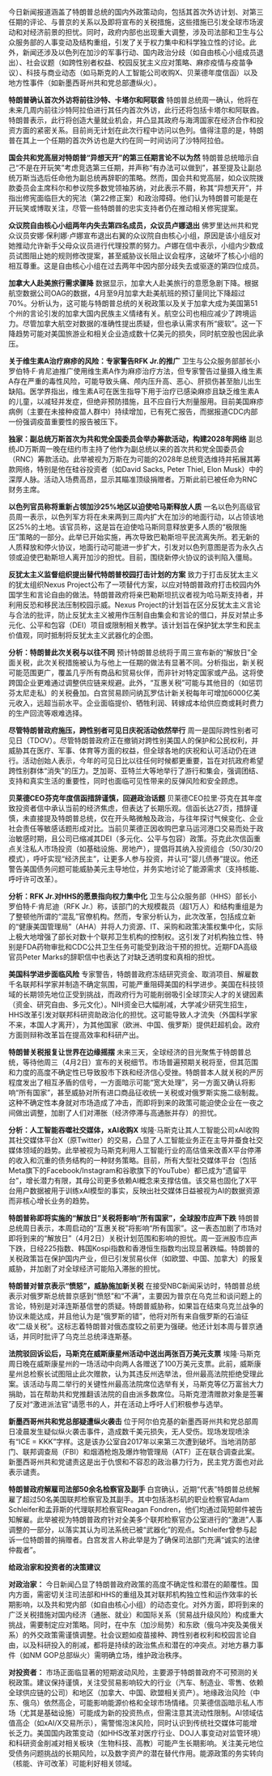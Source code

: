 今日新闻报道涵盖了特朗普总统的国内外政策动向，包括其首次外访计划、对第三任期的评论、与普京的关系以及即将宣布的关税措施，这些措施已引发全球市场波动和对经济前景的担忧。同时，政府内部也出现重大调整，涉及司法部和卫生与公众服务部的人事变动及结构重组，引发了关于权力集中和科学独立性的讨论。此外，新闻还涉及以色列在加沙的军事行动、国内政治分歧（如自由核心小组成员退出）、社会议题（如跨性别者权益、校园反犹主义应对策略、麻疹疫情与疫苗争议）、科技与商业动态（如马斯克的人工智能公司收购X、贝莱德年度信函）以及地方性事件（如新墨西哥州共和党总部遭纵火）。

**特朗普确认首次外访将前往沙特、卡塔尔和阿联酋**
特朗普总统周一确认，他将在未来几周内前往沙特阿拉伯进行其任内首次外访，此行还将包括卡塔尔和阿联酋。特朗普表示，此行将创造大量就业机会，并凸显其政府与海湾国家在经济合作和投资方面的紧密关系。目前尚无计划在此次行程中访问以色列。值得注意的是，特朗普在其上一个任期的首次外访也是大约在同一时间访问了沙特阿拉伯。

**国会共和党高层对特朗普“异想天开”的第三任期言论不以为然**
特朗普总统暗示自己“不是在开玩笑”考虑竞选第三任期，并声称“有办法可以做到”，甚至提及让副总统万斯当选后任命他为副总统再辞职的策略。然而，国会共和党高层，如众议院拨款委员会主席科尔和参议院多数党领袖苏纳，对此表示不屑，称其“异想天开”，并指出修宪面临巨大的宪法（第22修正案）和政治障碍。他们认为特朗普可能是在开玩笑或博取关注，尽管一些特朗普的忠实支持者仍在推动相关修宪提案。

**众议院自由核心小组两年内失去第四名成员，众议员卢娜退出**
佛罗里达州共和党众议员安娜·保利娜·卢娜宣布退出右翼的众议院自由核心小组，原因是该小组反对她推动允许新手父母众议员进行代理投票的努力。卢娜在信中表示，小组内少数成员试图阻止她的规则修改提案，甚至威胁议长阻止议会程序，这破坏了核心小组的相互尊重。这是自由核心小组在过去两年中因内部分歧失去或驱逐的第四位成员。

**加拿大人赴美旅行需求骤降**
数据显示，加拿大人赴美旅行的意愿急剧下降。根据航空数据公司OAG的数据，4月至9月加拿大赴美航班的预订量同比下降超过70%。分析认为，这可能与特朗普总统的关税政策以及关于加拿大成为美国第51个州的言论引发的加拿大国内民族主义情绪有关。航空公司也相应减少了跨境运力。尽管加拿大航空对数据的准确性提出质疑，但也承认需求有所“疲软”。这一下降趋势可能对美国旅游业和相关企业造成数十亿美元的损失，同时航空股也因此承压。

**关于维生素A治疗麻疹的风险：专家警告RFK Jr.的推广**
卫生与公众服务部部长小罗伯特·F·肯尼迪推广使用维生素A作为麻疹治疗方法，但专家警告过量摄入维生素A存在严重的毒性风险，可能导致头痛、颅内压升高、恶心、肝损伤甚至胎儿出生缺陷。医学界指出，维生素A可在医生指导下用于治疗已感染麻疹且缺乏维生素A的儿童，以减轻并发症，但绝非预防措施，且不应自行大剂量服用。目前美国麻疹病例（主要在未接种疫苗人群中）持续增加，已有死亡报告，而据报道CDC内部一份强调疫苗重要性的报告被压下。

**独家：副总统万斯首次为共和党全国委员会举办筹款活动，构建2028年网络**
副总统JD万斯周一晚在纽约市主持了他作为副总统以来的首次共和党全国委员会（RNC）筹款活动。此举被视为万斯在为可能的2028年总统竞选维持并拓展其筹款网络，特别是他在硅谷投资者（如David Sacks, Peter Thiel, Elon Musk）中的深厚人脉。活动入场费高昂，显示其瞄准顶级捐赠者。万斯此前已被任命为RNC财务主席。

**以色列官员称将重新占领加沙25%地区以迫使哈马斯释放人质**
一名以色列高级官员周一表示，以色列军方将在未来两到三周内扩大在加沙的地面行动，以占领该地区25%的土地。该官员称，这是旨在迫使哈马斯同意释放更多人质的“极限施压”策略的一部分。此举已开始实施，再次导致巴勒斯坦平民流离失所。若无新的人质释放和停火协议，地面行动可能进一步扩大，引发对以色列意图是否为永久占领或迫使巴勒斯坦人离开加沙的担忧。目前，围绕新停火协议的谈判陷入僵局。

**反犹太主义监督组织提出替代特朗普校园打击计划的方案**
致力于打击反犹太主义的犹太组织Nexus Project公布了一项替代方案，以应对特朗普政府打击校园内外国学生和言论自由的做法。特朗普政府将亲巴勒斯坦抗议者视为哈马斯支持者，并利用反恐和移民法压制校园示威。Nexus Project的计划旨在区分反犹太主义言论与合法的批评，防止反犹太主义被用作压制自由集会和言论的借口，并反对禁止多元化、公平和包容（DEI）项目或限制相关教学。该计划旨在保护犹太学生和民主价值观，同时抵制将反犹太主义武器化的企图。

**分析：特朗普此次关税与以往不同**
预计特朗普总统将于周三宣布新的“解放日”全面关税，此次关税措施被认为与他上一任期的做法有显著不同。分析指出，新关税可能范围更广，覆盖几乎所有商品和贸易伙伴，而非针对特定国家或产品。这将使跨国企业更难通过调整供应链来规避。此外，“互惠关税”可能与其他目的（如惩罚芬太尼走私）的关税叠加。白宫贸易顾问纳瓦罗估计新关税每年可增加6000亿美元收入，远超当前水平。企业面临提价、牺牲利润、转嫁成本给供应商或耗时费力的生产回流等艰难选择。

**尽管特朗普政府施压，跨性别者可见日庆祝活动依然举行**
周一是国际跨性别者可见日（TDOV）。尽管特朗普政府正在撤销对跨性别美国人的保护和公民权利，并威胁其在医疗、军事、体育等方面的权益，但全球各地的庆祝和认可活动仍在进行。活动创始人表示，今年的可见日比以往任何时候都更重要，旨在对抗政府希望跨性别群体“消失”的压力。芝加哥、亚特兰大等地举行了游行和集会，强调团结、支持和真实生活的重要性，同时也面临可见性带来的反弹风险和安全顾虑。

**贝莱德CEO芬克年度信函措辞谨慎，回避政治话题**
贝莱德CEO拉里·芬克在其年度致投资者信中承认当前的经济焦虑，但表达了长期乐观。信函长达27页，措辞谨慎，未直接提及特朗普总统，仅在开头略微触及政治，与往年探讨气候变化、企业社会责任等敏感话题形成对比。当前贝莱德正因收购巴拿马运河港口交易而处于政治敏感时期，且公司已缩减其DEI（多元化、公平与包容）政策。芬克此次信函重点关注私人市场投资（如基础设施、房地产），提倡将其纳入投资组合（50/30/20模式），呼吁实现“经济民主”，让更多人参与投资，并认可“婴儿债券”提议。他还警告美国债务问题可能威胁美元主导地位，并务实地讨论了能源需求（支持核能、呼吁许可改革）。

**分析：RFK Jr.对HHS的愿景指向权力集中化**
卫生与公众服务部（HHS）部长小罗伯特·F·肯尼迪（RFK Jr.）称，该部门的大规模裁员（超1万人）和结构重组是为了整顿他所谓的“混乱”官僚机构。然而，专家分析认为，此次改革，包括成立新的“健康美国管理局”（AHA）并将人力资源、IT、采购和政策决策权集中化，实际上极大地增强了部长对数十个联邦卫生机构的控制权。这引发了对机构独立性、特别是FDA药物审批和CDC公共卫生任务可能受到政治干预的担忧。近期FDA高级官员Peter Marks的辞职信中也表达了对缺乏透明度和真相的担忧。

**美国科学进步面临风险**
专家警告，特朗普政府冻结研究资金、取消项目、解雇数千名联邦科学家并制造不确定氛围，可能严重阻碍美国的科学进步。美国在科技领域的长期领先地位正受到挑战，而政府行为可能削弱吸引全球顶尖人才的关键因素（资金、研究自由、多元文化）。NIH资金已大幅削减，大学减少研究生招生，HHS改革引发对联邦科研资助政治化的担忧。这可能导致人才流失（外国科学家不来，本国人才离开），为其他国家（欧洲、中国、俄罗斯）提供赶超机会。政府方面则辩称改革旨在提高效率和科研产出。

**特朗普关税报复让世界在边缘摇摆**
未来三天，全球经济的目光聚焦于特朗普总统，等待他周三（4月2日）宣布的关税细节。市场普遍预期关税将至，但其范围和力度的高度不确定性已导致股市下跌和经济信心受挫。特朗普本人就关税的严厉程度发出了相互矛盾的信号，一方面暗示可能“宽大处理”，另一方面又确认将影响“所有国家”，甚至威胁对所有进口商品征收统一关税或对俄罗斯实施二级制裁。这种不确定性本身就对市场造成了冲击，而即将到来的政策可能迫使企业在一夜之间做出调整，加剧了人们对滞胀（经济停滞与高通胀并存）的担忧。

**分析：人工智能吞噬社交媒体，xAI收购X**
埃隆·马斯克让其人工智能公司xAI收购其社交媒体平台X（原Twitter）的交易，凸显了人工智能业务正在主导并蚕食社交媒体领域的趋势。此举被视为马斯克利用人工智能行业的高估值来改善X平台停滞的收入和沉重的债务结构的一种财务策略。目前，所有大型社交媒体平台（包括Meta旗下的Facebook/Instagram和谷歌旗下的YouTube）都已成为“遗留平台”，增长潜力有限，其母公司更多依赖AI概念来支撑估值。该交易也固化了X平台用户数据被用于训练xAI模型的事实，反映出社交媒体日益被视为AI的数据资源而非核心增长业务的趋势。

**特朗普称即将实施的“解放日”关税将影响“所有国家”，全球股市应声下跌**
特朗普总统周日表示，本周启动的“互惠关税”将影响“所有国家”。这一表态加剧了市场对即将到来的“解放日”（4月2日）关税计划范围和影响的担忧。周一亚洲股市应声下跌，日经225指数、韩国Kospi指数和香港恒生指数均出现显著跌幅。特朗普的关税政策旨在保护国内产业，但已引发贸易伙伴（如欧盟、中国、加拿大）的报复威胁，并加剧了对全球经济可能陷入滞胀的担忧。

**特朗普对普京表示“愤怒”，威胁施加新关税**
在接受NBC新闻采访时，特朗普总统表示对俄罗斯总统普京感到“愤怒”和“不满”，主要因为普京在乌克兰和谈问题上的言论，特别是对泽连斯基信誉的质疑。特朗普威胁称，如果旨在结束乌克兰战争的协议未能达成，并且他认为是“俄罗斯的错”，他将对所有来自俄罗斯的石油征收“二级关税”。这标志着特朗普对俄态度较之前更为强硬。他还计划本周与普京通话，并同时批评了乌克兰总统泽连斯基。

**法院驳回诉讼后，马斯克在威斯康星州活动中送出两张百万美元支票**
埃隆·马斯克周日晚在威斯康星州的一场活动中向两人各赠送了100万美元支票。此前，威斯康星州总检察长试图阻止此次赠款，认为其违反州选举法，但州最高法院拒绝受理此案。该活动与周二举行的关键性州最高法院席位选举有关，马斯克等亿万富翁大力捐助，旨在帮助共和党推翻该法院的自由派多数席位。马斯克澄清赠款对象是签署了反对“激进派法官”请愿书的人，并在活动上呼吁人们积极参与选举。

**新墨西哥州共和党总部疑遭纵火袭击**
位于阿尔伯克基的新墨西哥州共和党总部周日凌晨发生疑似纵火袭击事件，造成数千美元损失，无人受伤。现场发现喷涂有“ICE = KKK”字样。这是该办公室自2017年以来第三次遭到破坏。当地消防部门、联邦调查局（FBI）和烟酒枪炮及爆炸物管理局（ATF）正在联合调查此案。新墨西哥州共和党谴责这是出于仇恨和不容忍的政治暴力行为，民主党方面也对此表示谴责。

**特朗普政府解雇司法部50余名检察官及副手**
白宫确认，近期“代表”特朗普总统解雇了超过50名美国联邦检察官及其副手。其中包括洛杉矶的职业检察官Adam Schleifer和孟菲斯的代理联邦检察官Reagan Fondren，他们均通过简短邮件被告知解雇。此举被视为特朗普政府针对全美多个联邦检察官办公室进行的“激进”人事调整的一部分，以落实其认为司法系统已被“武器化”的观点。Schleifer曾参与起诉一位特朗普的捐赠者。白宫发言人称此举是为了确保司法部门充满“诚实的法律仲裁者”。

**给政治家和投资者的决策建议**

**对政治家：**
今日新闻凸显了特朗普政府政策的高度不确定性和潜在的颠覆性。国内方面，需密切关注司法部和HHS的重组及其对联邦机构独立性和运作效率的长期影响，以及共和党内部（如自由核心小组）的动态变化。对外方面，即将到来的广泛关税措施对国内经济（通胀、就业）和国际关系（贸易战升级风险）构成重大挑战，需要制定应对策略。同时，在中东（加沙局势）和东欧（俄乌冲突及美俄关系）的外交政策需谨慎调整。社会议题如疫苗接种、跨性别者权利和校园言论自由，以及科研投入的削减，都将是持续的政治焦点和潜在的冲突点。对地方暴力事件（如NM GOP总部纵火）需明确立场，维护政治秩序。

**对投资者：**
市场正面临显著的短期波动风险，主要源于特朗普政府不可预测的关税政策。建议保持谨慎，关注受贸易影响较大的行业（汽车、制造业、零售、依赖全球供应链的公司）和地区（加拿大、中国、欧盟相关资产）。地缘政治风险（中东、俄乌）依然高企，可能影响能源价格和全球市场情绪。贝莱德信函暗示私人市场（尤其是基础设施）可能成为新的投资热点，但需注意其流动性限制。AI领域估值高企（如xAI/X交易所示），需警惕泡沫风险，同时认识到传统社交媒体可能增长乏力。美国国内政策变动（如HHS改革对医疗行业、DOJ人事变动对监管环境）和科研资金削减对相关板块（生物科技、高教）可能产生长期影响。关注美元地位受债务问题挑战的长期风险，以及数字资产的潜在替代作用。能源政策的务实转向（核能、许可改革）可能利好相关领域。